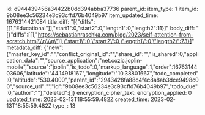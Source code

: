 id: d944439456a34422b0dd394abba37736
parent_id: 
item_type: 1
item_id: 9b08ee3c56234e3c93cffd76b4049b97
item_updated_time: 1676314421084
title_diff: "[{\"diffs\":[[1,\"Educational\"]],\"start1\":0,\"start2\":0,\"length1\":0,\"length2\":11}]"
body_diff: "[{\"diffs\":[[1,\"https://sebastianraschka.com/blog/2023/self-attention-from-scratch.html\\\n\\\n\"]],\"start1\":0,\"start2\":0,\"length1\":0,\"length2\":73}]"
metadata_diff: {"new":{"master_key_id":"","conflict_original_id":"","share_id":"","is_shared":0,"application_data":"","source_application":"net.cozic.joplin-mobile","source":"joplin","is_todo":0,"markup_language":1,"order":1676314403606,"latitude":"44.14918167","longitude":"10.38801667","todo_completed":0,"altitude":"530.4000","parent_id":"2943428fa88c4f4c8a8ab3dce9498c00","source_url":"","id":"9b08ee3c56234e3c93cffd76b4049b97","todo_due":0,"author":""},"deleted":[]}
encryption_cipher_text: 
encryption_applied: 0
updated_time: 2023-02-13T18:55:59.482Z
created_time: 2023-02-13T18:55:59.482Z
type_: 13